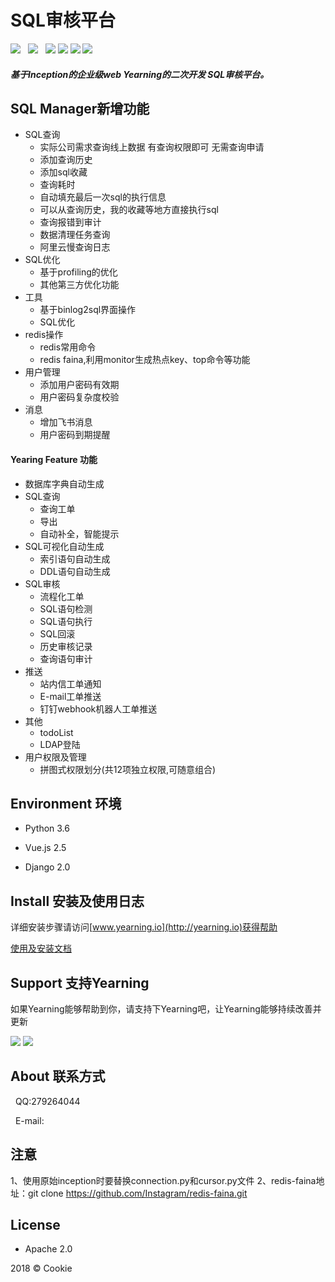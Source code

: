 # SQL审核平台

![](https://img.shields.io/badge/build-release-brightgreen.svg)  
![](https://img.shields.io/badge/version-v1.2.0-brightgreen.svg)  
![](https://img.shields.io/badge/vue.js-2.5.0-brightgreen.svg) 
![](https://img.shields.io/badge/iview-2.8.0-brightgreen.svg?style=flat-square) 
![](https://img.shields.io/badge/python-3.6-brightgreen.svg)
![](https://img.shields.io/badge/Django-2.0-brightgreen.svg)

##### 基于Inception的企业级web Yearning的二次开发  SQL审核平台。

## SQL Manager新增功能
- SQL查询
    - 实际公司需求查询线上数据 有查询权限即可 无需查询申请
    - 添加查询历史 
    - 添加sql收藏 
    - 查询耗时
    - 自动填充最后一次sql的执行信息
    - 可以从查询历史，我的收藏等地方直接执行sql
    - 查询报错到审计
    - 数据清理任务查询
    - 阿里云慢查询日志
- SQL优化
    - 基于profiling的优化
    - 其他第三方优化功能
- 工具
    - 基于binlog2sql界面操作 
    - SQL优化
- redis操作
    - redis常用命令
    - redis faina,利用monitor生成热点key、top命令等功能
- 用户管理
    - 添加用户密码有效期
    - 用户密码复杂度校验
- 消息
    - 增加飞书消息
    - 用户密码到期提醒
        


#### Yearing Feature 功能

- 数据库字典自动生成
- SQL查询
    - 查询工单 
    - 导出
    - 自动补全，智能提示 
- SQL可视化自动生成
    - 索引语句自动生成
    - DDL语句自动生成
- SQL审核
    - 流程化工单
    - SQL语句检测
    - SQL语句执行
    - SQL回滚
    - 历史审核记录
    - 查询语句审计
- 推送
    - 站内信工单通知
    - E-mail工单推送
    - 钉钉webhook机器人工单推送
- 其他
    - todoList
    - LDAP登陆   
- 用户权限及管理
    - 拼图式权限划分(共12项独立权限,可随意组合)

## Environment 环境

- Python 3.6

- Vue.js 2.5

- Django 2.0

## Install 安装及使用日志

详细安装步骤请访问[www.yearning.io](http://yearning.io)获得帮助

[使用及安装文档](http://supermancookie.com/Yearning-document/)

## Support 支持Yearning

如果Yearning能够帮助到你，请支持下Yearning吧，让Yearning能够持续改善并更新

![](http://oy0f4k5qi.bkt.clouddn.com/alipay.jpg)
![](http://oy0f4k5qi.bkt.clouddn.com/wechat.jpg)
  
## About 联系方式
   
   QQ:279264044
   
   E-mail: 
 
## 注意
1、使用原始inception时要替换connection.py和cursor.py文件
2、redis-faina地址：git clone https://github.com/Instagram/redis-faina.git

## License

- Apache 2.0

2018 © Cookie


